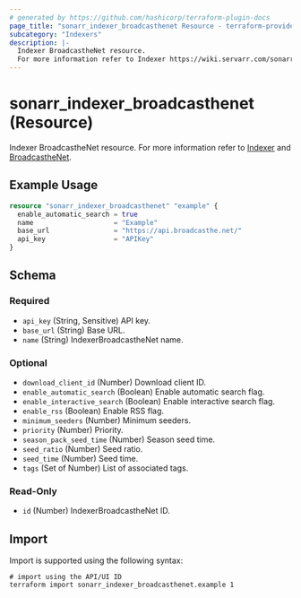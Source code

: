 ```yaml
---
# generated by https://github.com/hashicorp/terraform-plugin-docs
page_title: "sonarr_indexer_broadcasthenet Resource - terraform-provider-sonarr"
subcategory: "Indexers"
description: |-
  Indexer BroadcastheNet resource.
  For more information refer to Indexer https://wiki.servarr.com/sonarr/settings#indexers and BroadcastheNet https://wiki.servarr.com/sonarr/supported#broadcasthenet.
---
```


# sonarr_indexer_broadcasthenet (Resource)

<!-- subcategory:Indexers -->
Indexer BroadcastheNet resource.
For more information refer to [Indexer](https://wiki.servarr.com/sonarr/settings#indexers) and [BroadcastheNet](https://wiki.servarr.com/sonarr/supported#broadcasthenet).

## Example Usage

```terraform
resource "sonarr_indexer_broadcasthenet" "example" {
  enable_automatic_search = true
  name                    = "Example"
  base_url                = "https://api.broadcasthe.net/"
  api_key                 = "APIKey"
}
```

<!-- schema generated by tfplugindocs -->
## Schema

### Required

- `api_key` (String, Sensitive) API key.
- `base_url` (String) Base URL.
- `name` (String) IndexerBroadcastheNet name.

### Optional

- `download_client_id` (Number) Download client ID.
- `enable_automatic_search` (Boolean) Enable automatic search flag.
- `enable_interactive_search` (Boolean) Enable interactive search flag.
- `enable_rss` (Boolean) Enable RSS flag.
- `minimum_seeders` (Number) Minimum seeders.
- `priority` (Number) Priority.
- `season_pack_seed_time` (Number) Season seed time.
- `seed_ratio` (Number) Seed ratio.
- `seed_time` (Number) Seed time.
- `tags` (Set of Number) List of associated tags.

### Read-Only

- `id` (Number) IndexerBroadcastheNet ID.

## Import

Import is supported using the following syntax:

```shell
# import using the API/UI ID
terraform import sonarr_indexer_broadcasthenet.example 1
```
